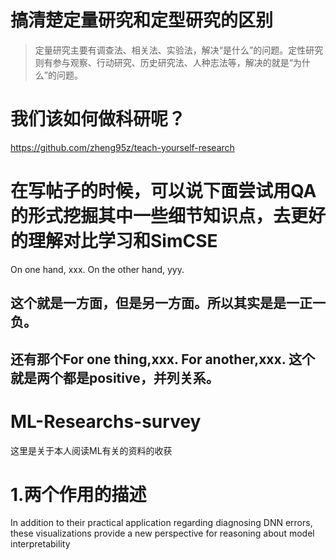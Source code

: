 # 搞清楚定量研究和定型研究的区别
>定量研究主要有调查法、相关法、实验法，解决“是什么”的问题。定性研究则有参与观察、行动研究、历史研究法、人种志法等，解决的就是“为什么”的问题。

# 我们该如何做科研呢？
https://github.com/zheng95z/teach-yourself-research
# 在写帖子的时候，可以说下面尝试用QA的形式挖掘其中一些细节知识点，去更好的理解对比学习和SimCSE
On one hand, xxx.
On the other hand, yyy. 
## 这个就是一方面，但是另一方面。所以其实是是一正一负。
## 还有那个For one thing,xxx. For another,xxx. 这个就是两个都是positive，并列关系。
# ML-Researchs-survey
这里是关于本人阅读ML有关的资料的收获

# 1.两个作用的描述
In addition to their practical application regarding diagnosing DNN errors, these visualizations provide a new perspective for reasoning about model interpretability

